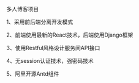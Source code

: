 多人博客项目

1、采用前后端分离开发模式

2、前端使用最新的React技术，后端使用Django框架

3、使用Restful风格设计服务间API接口

4、无session认证技术，强密码技术

5、阿里开源Antd组件
